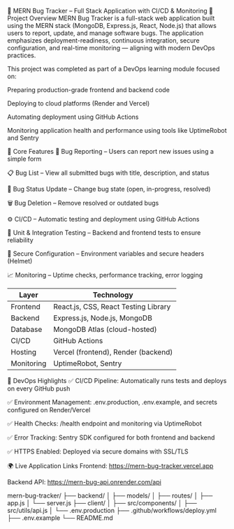 🐞 MERN Bug Tracker – Full Stack Application with CI/CD & Monitoring
📌 Project Overview
MERN Bug Tracker is a full-stack web application built using the MERN stack (MongoDB, Express.js, React, Node.js) that allows users to report, update, and manage software bugs. The application emphasizes deployment-readiness, continuous integration, secure configuration, and real-time monitoring — aligning with modern DevOps practices.

This project was completed as part of a DevOps learning module focused on:

Preparing production-grade frontend and backend code

Deploying to cloud platforms (Render and Vercel)

Automating deployment using GitHub Actions

Monitoring application health and performance using tools like UptimeRobot and Sentry

🚀 Core Features
🐛 Bug Reporting – Users can report new issues using a simple form

📋 Bug List – View all submitted bugs with title, description, and status

🔄 Bug Status Update – Change bug state (open, in-progress, resolved)

🗑️ Bug Deletion – Remove resolved or outdated bugs

⚙️ CI/CD – Automatic testing and deployment using GitHub Actions

🧪 Unit & Integration Testing – Backend and frontend tests to ensure reliability

🔐 Secure Configuration – Environment variables and secure headers (Helmet)

📈 Monitoring – Uptime checks, performance tracking, error logging

| Layer      | Technology                           |
| ---------- | ------------------------------------ |
| Frontend   | React.js, CSS, React Testing Library |
| Backend    | Express.js, Node.js, MongoDB         |
| Database   | MongoDB Atlas (cloud-hosted)         |
| CI/CD      | GitHub Actions                       |
| Hosting    | Vercel (frontend), Render (backend)  |
| Monitoring | UptimeRobot, Sentry                  |
🎯 DevOps Highlights
✅ CI/CD Pipeline: Automatically runs tests and deploys on every GitHub push

✅ Environment Management: .env.production, .env.example, and secrets configured on Render/Vercel

✅ Health Checks: /health endpoint and monitoring via UptimeRobot

✅ Error Tracking: Sentry SDK configured for both frontend and backend

✅ HTTPS Enabled: Deployed via secure domains with SSL/TLS

🌍 Live Application Links
Frontend: https://mern-bug-tracker.vercel.app

Backend API: https://mern-bug-api.onrender.com/api

mern-bug-tracker/
├── backend/
│   ├── models/
│   ├── routes/
│   ├── app.js
│   └── server.js
├── client/
│   ├── src/components/
│   ├── src/utils/api.js
│   └── .env.production
├── .github/workflows/deploy.yml
├── .env.example
└── README.md
